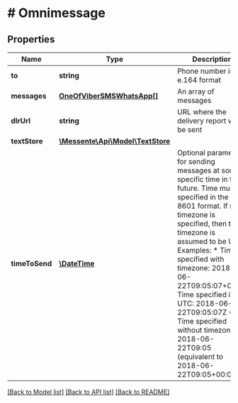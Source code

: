 # # Omnimessage

## Properties

Name | Type | Description | Notes
------------ | ------------- | ------------- | -------------
**to** | **string** | Phone number in e.164 format | 
**messages** | [**OneOfViberSMSWhatsApp[]**](OneOfViberSMSWhatsApp.md) | An array of messages | 
**dlrUrl** | **string** | URL where the delivery report will be sent | [optional] 
**textStore** | [**\Messente\Api\Model\TextStore**](TextStore.md) |  | [optional] 
**timeToSend** | [**\DateTime**](\DateTime.md) | Optional parameter for sending messages at some specific time in the future.   Time must be specified in the ISO-8601 format.   If no timezone is specified, then the timezone is assumed to be UTC    Examples:    * Time specified with timezone: 2018-06-22T09:05:07+00:00 Time specified in UTC: 2018-06-22T09:05:07Z   * Time specified without timezone: 2018-06-22T09:05 (equivalent to 2018-06-22T09:05+00:00) | [optional] 

[[Back to Model list]](../../README.md#documentation-for-models) [[Back to API list]](../../README.md#documentation-for-api-endpoints) [[Back to README]](../../README.md)


